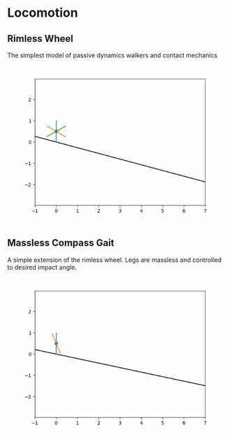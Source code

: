 # Locomotion

## Rimless Wheel
The simplest model of passive dynamics walkers and contact mechanics
![](rimless_wheel.gif)

## Massless Compass Gait
A simple extension of the rimless wheel. Legs are massless and controlled to desired impact angle.
![](MasslessCompassGait.gif)